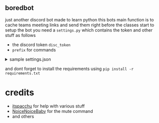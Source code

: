 ## boredbot
just another discord bot made to learn python
this bots main function is to cache teams meeting links and send them right before the classes start
to setup the bot you need a `settings.py` which contains the token and other stuff as follows
* the discord token `disc_token`
* `prefix` for commands
<details>
<summary>sample settings.json</summary>

```py
vardb = {
    "prefix": ".",
    "disc_token": "xxxxxxxxxxxxxxxxxxx",
}
```

</details>

and dont forget to install the requirements using `pip install -r requirements.txt`

# credits
* [itspacchu](https://github.com/itspacchu) for help with various stuff
* [NoiceNoiceBaby](https://github.com/NoiceNoiceBaby) for the mute command
* and others
